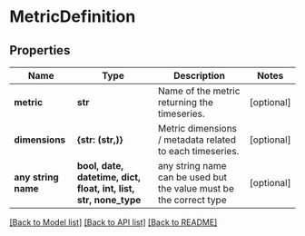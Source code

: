 # MetricDefinition


## Properties
Name | Type | Description | Notes
------------ | ------------- | ------------- | -------------
**metric** | **str** | Name of the metric returning the timeseries. | [optional] 
**dimensions** | **{str: (str,)}** | Metric dimensions / metadata related to each timeseries. | [optional] 
**any string name** | **bool, date, datetime, dict, float, int, list, str, none_type** | any string name can be used but the value must be the correct type | [optional]

[[Back to Model list]](../README.md#documentation-for-models) [[Back to API list]](../README.md#documentation-for-api-endpoints) [[Back to README]](../README.md)


